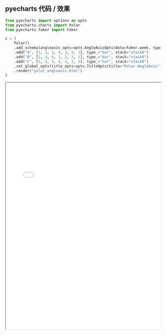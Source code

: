 
## pyecharts 代码 / 效果

```python
from pyecharts import options as opts
from pyecharts.charts import Polar
from pyecharts.faker import Faker

c = (
    Polar()
    .add_schema(angleaxis_opts=opts.AngleAxisOpts(data=Faker.week, type_="category"))
    .add("A", [1, 2, 3, 4, 3, 5, 1], type_="bar", stack="stack0")
    .add("B", [2, 4, 6, 1, 2, 3, 1], type_="bar", stack="stack0")
    .add("C", [1, 2, 3, 4, 1, 2, 5], type_="bar", stack="stack0")
    .set_global_opts(title_opts=opts.TitleOpts(title="Polar-AngleAxis"))
    .render("polar_angleaxis.html")
)

```

<iframe width="100%" height="800px" src="/pyecharts/Polar/polar_angleaxis.html"></iframe>